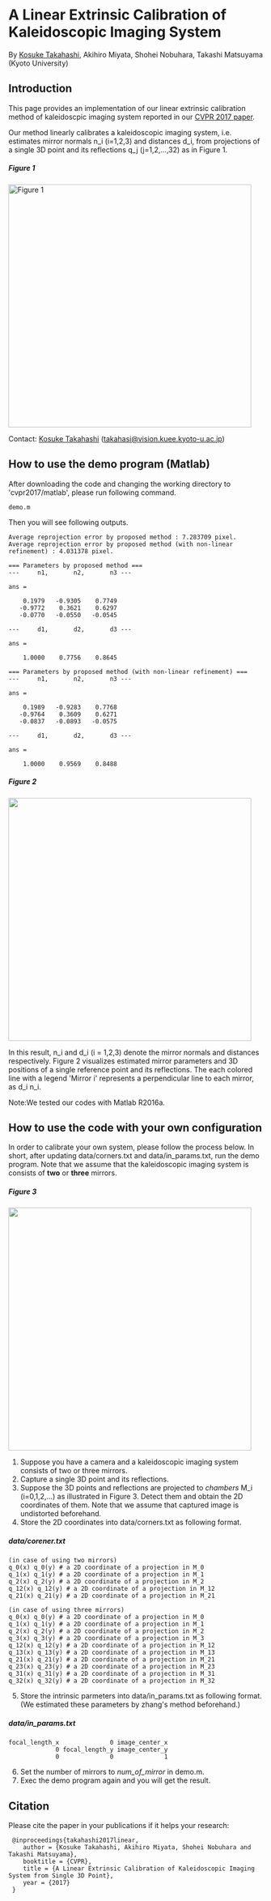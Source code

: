 # A Linear Extrinsic Calibration of Kaleidoscopic Imaging System
By [Kosuke Takahashi](http://qtarou.github.io/index_en.html), Akihiro Miyata, Shohei Nobuhara, Takashi Matsuyama (Kyoto University)

## Introduction
This page provides an implementation of our linear extrinsic calibration method of kaleidoscpic imaging system reported in our [CVPR 2017 paper](https://arxiv.org/abs/1703.02826).

Our method linearly calibrates a kaleidoscopic imaging system, i.e. estimates mirror normals n_i (i=1,2,3) and distances d_i, from projections of a single 3D point and its reflections q_j (j=1,2,...,32) as in Figure 1. 

##### Figure 1
<img src="https://github.com/computer-vision/cvpr2017/wiki/images/teaser.jpg" width="480px" title="Figure 1">


Contact: [Kosuke Takahashi](http://qtarou.github.io/index_en.html) (takahasi@vision.kuee.kyoto-u.ac.jp)


## How to use the demo program (Matlab)
After downloading the code and changing the working directory to 'cvpr2017/matlab', please run following command.

    demo.m

Then you will see following outputs.

    Average reprojection error by proposed method : 7.283709 pixel.
    Average reprojection error by proposed method (with non-linear refinement) : 4.031378 pixel.
    
    === Parameters by proposed method ===
    ---     n1,       n2,       n3 ---
    
    ans =
    
        0.1979   -0.9305    0.7749
       -0.9772    0.3621    0.6297
       -0.0770   -0.0550   -0.0545

    ---     d1,       d2,       d3 ---

    ans =

        1.0000    0.7756    0.8645

    === Parameters by proposed method (with non-linear refinement) ===
    ---     n1,       n2,       n3 ---

    ans =

        0.1989   -0.9283    0.7768
       -0.9764    0.3609    0.6271
       -0.0837   -0.0893   -0.0575

    ---     d1,       d2,       d3 ---

    ans =

        1.0000    0.9569    0.8488

##### Figure 2
<img src="https://github.com/computer-vision/cvpr2017/wiki/images/result.jpg" width="480px">


In this result, n_i and d_i (i = 1,2,3) denote the mirror normals and distances respectively. Figure 2 visualizes estimated mirror parameters and 3D positions of a single reference point and its reflections. The each colored line with a legend 'Mirror i' represents a perpendicular line to each mirror, as d_i n_i.

Note:We tested our codes with Matlab R2016a.
 
## How to use the code with your own configuration
In order to calibrate your own system, please follow the process below. In short, after updating data/corners.txt and data/in_params.txt, run the demo program. Note that we assume that the kaleidoscopic imaging system is consists of **two** or **three** mirrors.

##### Figure 3
<img src="https://github.com/computer-vision/cvpr2017/wiki/images/chamber.jpg" width="480px">

1. Suppose you have a camera and a kaleidoscopic imaging system consists of two or three mirrors.
2. Capture a single 3D point and its reflections.
3. Suppose the 3D points and reflections are projected to *chambers* M_i (i=0,1,2,...) as illustrated in Figure 3. Detect them and obtain the 2D coordinates of them. Note that we assume that captured image is undistorted beforehand. 
4. Store the 2D coordinates into data/corners.txt as following format.

##### data/corener.txt

    (in case of using two mirrors)
    q_0(x) q_0(y) # a 2D coordinate of a projection in M_0      
    q_1(x) q_1(y) # a 2D coordinate of a projection in M_1      
    q_2(x) q_2(y) # a 2D coordinate of a projection in M_2      
    q_12(x) q_12(y) # a 2D coordinate of a projection in M_12      
    q_21(x) q_21(y) # a 2D coordinate of a projection in M_21  
    
    (in case of using three mirrors)
    q_0(x) q_0(y) # a 2D coordinate of a projection in M_0      
    q_1(x) q_1(y) # a 2D coordinate of a projection in M_1      
    q_2(x) q_2(y) # a 2D coordinate of a projection in M_2      
    q_3(x) q_3(y) # a 2D coordinate of a projection in M_3      
    q_12(x) q_12(y) # a 2D coordinate of a projection in M_12      
    q_13(x) q_13(y) # a 2D coordinate of a projection in M_13      
    q_21(x) q_21(y) # a 2D coordinate of a projection in M_21      
    q_23(x) q_23(y) # a 2D coordinate of a projection in M_23      
    q_31(x) q_31(y) # a 2D coordinate of a projection in M_31      
    q_32(x) q_32(y) # a 2D coordinate of a projection in M_32      
 

5. Store the intrinsic parmeters into data/in_params.txt as following format. (We estimated these parameters by zhang's method beforehand.)

##### data/in_params.txt

    focal_length_x              0 image_center_x
                 0 focal_length_y image_center_y
                 0              0              1


6. Set the number of mirrors to *num_of_mirror* in demo.m.
7. Exec the demo program again and you will get the result.

## Citation
Please cite the paper in your publications if it helps your research:

     @inproceedings{takahashi2017linear,
        author = {Kosuke Takahashi, Akihiro Miyata, Shohei Nobuhara and Takashi Matsuyama},
        booktitle = {CVPR},
        title = {A Linear Extrinsic Calibration of Kaleidoscopic Imaging System from Single 3D Point},
        year = {2017}
     }
